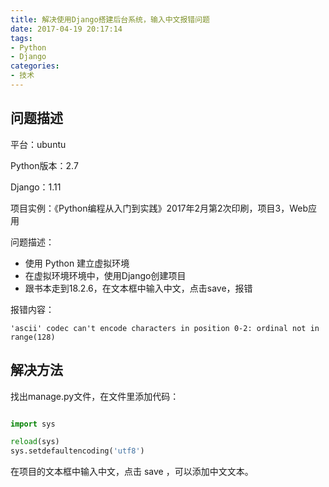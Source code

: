 ```yaml
---
title: 解决使用Django搭建后台系统，输入中文报错问题
date: 2017-04-19 20:17:14
tags:
- Python
- Django
categories:
- 技术
---
```

## 问题描述

平台：ubuntu

Python版本：2.7

Django：1.11<!--more-->

项目实例：《Python编程从入门到实践》2017年2月第2次印刷，项目3，Web应用

问题描述：
- 使用 Python 建立虚拟环境
- 在虚拟环境环境中，使用Django创建项目
- 跟书本走到18.2.6，在文本框中输入中文，点击save，报错

报错内容：

`'ascii' codec can't encode characters in position 0-2: ordinal not in range(128)`

## 解决方法

找出manage.py文件，在文件里添加代码：

```python

import sys

reload(sys)
sys.setdefaultencoding('utf8')

```

在项目的文本框中输入中文，点击 save ，可以添加中文文本。